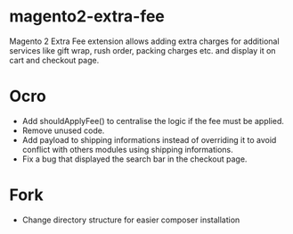 # magento2-extra-fee
Magento 2 Extra Fee extension allows adding extra charges for additional services like gift wrap, rush order, packing charges etc. and display it on cart and checkout page.

# Ocro
- Add shouldApplyFee() to centralise the logic if the fee must be applied.
- Remove unused code.
- Add payload to shipping informations instead of overriding it to avoid conflict with others modules using shipping informations.
- Fix a bug that displayed the search bar in the checkout page.

# Fork
- Change directory structure for easier composer installation
